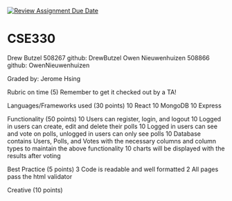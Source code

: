 [![Review Assignment Due Date](https://classroom.github.com/assets/deadline-readme-button-24ddc0f5d75046c5622901739e7c5dd533143b0c8e959d652212380cedb1ea36.svg)](https://classroom.github.com/a/FVRcsrC3)
# CSE330
Drew Butzel 508267 github: DrewButzel
Owen Nieuwenhuizen 508866 github: OwenNieuwenhuizen

Graded by: Jerome Hsing

Rubric on time (5)
Remember to get it checked out by a TA!

Languages/Frameworks used (30 points)
10 React
10 MongoDB
10 Express

Functionality (50 points)
10 Users can register, login, and logout
10 Logged in users can create, edit and delete their polls
10 Logged in users can see and vote on polls, unlogged in users can only see polls
10 Database contains Users, Polls, and Votes with the necessary columns and column types to maintain the above functionality
10 charts will be displayed with the results after voting


Best Practice (5 points)
3 Code is readable and well formatted
2 All pages pass the html validator

Creative (10 points)
